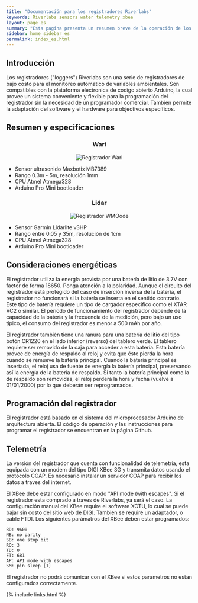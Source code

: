 ```yaml
---
title: "Documentación para los registradores Riverlabs"
keywords: Riverlabs sensors water telemetry xbee
layout: page_es
summary: "Esta pagina presenta un resumen breve de la operación de los registradores Riverlabs. Se encuentra mas detalles en el resto de esta documentación"
sidebar: home_sidebar_es
permalink: index_es.html
---
```


## Introducción

Los registradores ("loggers") Riverlabs son una serie de registradores de bajo costo para el monitoreo automatico de variables ambientales. Son compatibles con la plataforma electronica de codigo abierto Arduino, la cual provee un sistema conveniente y flexible para la programación del registrador sin la necesidad de un programador comercial. Tambien permite la adaptación del software y el hardware para objectivos específicos.

## Resumen y especificaciones

<div class="row">
    <div class="col-md-6">
        <center>
        <h3>Wari</h3>
        <img src="images/Wari_v1.jpg" alt="Registrador Wari">
        </center>
        <ul>
        <li>Sensor ultrasonido Maxbotix MB7389</li>
        <li>Rango 0.3m - 5m, resolución 1mm</li>
        <li>CPU Atmel Atmega328</li>
        <li>Arduino Pro Mini bootloader</li>
        </ul>
    </div>
    <div class="col-md-6">
        <center>
        <h3>Lidar</h3>
        <img src="images/WMOnode.jpg" alt="Registrador WMOode">
        </center>
        <ul>
        <li>Sensor Garmin Lidarlite v3HP</li>
        <li>Rango entre 0.05 y 35m, resolución de 1cm</li>
        <li>CPU Atmel Atmega328</li>
        <li>Arduino Pro Mini bootloader</li>
        </ul>
    </div>
</div>

## Consideraciones energéticas

El registrador utiliza la energía provista por una batería de litio de 3.7V con factor de forma 18650. Ponga atención a la polaridad. Aunque el circuito del registrador está protegido del caso de inserción inversa de la batería, el registrador no funcionará si la batería se inserta en el sentido contrario. Este tipo de batería requiere un tipo de cargador específico como el XTAR VC2 o similar. El período de funcionamiento del registrador depende de la capacidad de la batería y la frecuencia de la medición, pero bajo un uso típico, el consumo del registrador es menor a 500 mAh por año.

El registrador también tiene una ranura para una batería de litio del tipo botón CR1220 en el lado inferior (reverso) del tablero verde. El tablero requiere ser removido de la caja para acceder a esta batería. Esta batería provee de energía de respaldo al reloj y evita que éste pierda la hora cuando se remueve la batería principal. Cuando la batería principal es insertada, el reloj usa de fuente de energía la batería principal, preservando así la energía de la batería de respaldo. Si tanto la batería principal como la de respaldo son removidas, el  reloj perderá la hora y fecha (vuelve a 01/01/2000) por lo que deberán ser reprogramados.


## Programación del registrador

<!-- The loggers can be programmed with any Arduino compatible IDE. The instructions here use the official Arduino IDE but you can also use other systems such as Platform.io. The loggers based on an Atmega CPU do not come with an USB port (to save cost) so you will need an FTDI cable or adapter.

On first use of the logger, you will need to set the clock with the set_clock.ino script. This only has to be done once, except if both batteries are removed or have run out. When using telemetry, the clock needs to be set to the UTC time zone.

The main script of the logger is wari.ino. The main settings, such as logging and telemetry frequency, can be found at the start of the script. Set them as you like, but be aware that a higher frequency of logging and telemetry will lead to a shorter battery life. -->

El registrador está basado en el sistema del microprocesador Arduino de arquitectura abierta. El código de operación y las instrucciones para programar el registrador se encuentran en la página Github.


## Telemetría

La versión del registrador que cuenta con funcionalidad de telemetría, esta equipada con un modem del tipo DIGI XBee 3G y transmita datos usando el protocolo COAP. Es necesario instalar un servidor COAP para recibir los datos a traves del internet.

El XBee debe estar configurado en modo "API mode (with escapes". Si el registrador esta comprado a traves de Riverlabs, ya será el caso. La configuración manual del XBee require el software XCTU, lo cual se puede bajar sin costo del sitio web de DIGI. Tambien se require un adaptador, o cable FTDI. Los siguientes parámatros del XBee deben estar programados:

```
BD: 9600
NB: no parity
SB: one stop bit
RO: 3
TD: 0
FT: 681
AP: API mode with escapes
SM: pin sleep [1]
```

El registrador no podrá comunicar con el XBee si estos parametros no estan configurados correctamente.


{% include links.html %}
